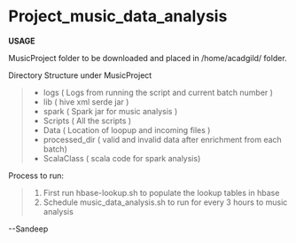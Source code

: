 # Project_music_data_analysis

**USAGE**

MusicProject folder to be downloaded and placed in /home/acadgild/ folder.

Directory Structure under MusicProject <br/>
> * logs ( Logs from running the script and current batch number ) <br/> 
> * lib ( hive xml serde jar ) <br/>
> * spark ( Spark jar for music analysis ) <br/>
> * Scripts ( All the scripts ) <br/>
> * Data ( Location of loopup and incoming files ) <br/>
> * processed_dir ( valid and invalid data after enrichment from each batch) <br/>
> * ScalaClass ( scala code for spark analysis) <br/>

Process to run:

> 1. First run hbase-lookup.sh to populate the lookup tables in hbase
> 2. Schedule music_data_analysis.sh to run for every 3 hours to music analysis


--Sandeep
